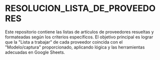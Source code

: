 # RESOLUCION_LISTA_DE_PROVEEDORES
Este repositorio contiene las listas de artículos de proveedores resueltas y formateadas según los criterios específicos. El objetivo principal es lograr que la "Lista a trabajar" de cada proveedor coincida con el "Modelo/captura" proporcionado, aplicando lógica y las herramientas adecuadas en Google Sheets.

